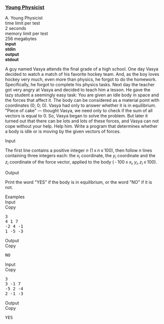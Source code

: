<h3><a href="https://codeforces.com/contest/69/problem/A" target="_blank" rel="noopener noreferrer">Young Physicist</a></h3>

<div class="header"><div class="title">A. Young Physicist</div><div class="time-limit"><div class="property-title">time limit per test</div>2 seconds</div><div class="memory-limit"><div class="property-title">memory limit per test</div>256 megabytes</div><div class="input-file input-standard" style="font-weight: bold"><div class="property-title">input</div>stdin</div><div class="output-file output-standard" style="font-weight: bold"><div class="property-title">output</div>stdout</div></div><div><p>A guy named Vasya attends the final grade of a high school. One day Vasya decided to watch a match of his favorite hockey team. And, as the boy loves hockey very much, even more than physics, he forgot to do the homework. Specifically, he forgot to complete his physics tasks. Next day the teacher got very angry at Vasya and decided to teach him a lesson. He gave the lazy student a seemingly easy task: You are given an idle body in space and the forces that affect it. The body can be considered as a material point with coordinates (0; 0; 0). Vasya had only to answer whether it is in equilibrium. "Piece of cake" — thought Vasya, we need only to check if the sum of all vectors is equal to 0. So, Vasya began to solve the problem. But later it turned out that there can be lots and lots of these forces, and Vasya can not cope without your help. Help him. Write a program that determines whether a body is idle or is moving by the given vectors of forces.</p></div><div class="input-specification"><div class="section-title">Input</div><p>The first line contains a positive integer <span class="tex-span"><i>n</i></span> (<span class="tex-span">1 ≤ <i>n</i> ≤ 100</span>), then follow <span class="tex-span"><i>n</i></span> lines containing three integers each: the <span class="tex-span"><i>x</i><sub class="lower-index"><i>i</i></sub></span> coordinate, the <span class="tex-span"><i>y</i><sub class="lower-index"><i>i</i></sub></span> coordinate and the <span class="tex-span"><i>z</i><sub class="lower-index"><i>i</i></sub></span> coordinate of the force vector, applied to the body (<span class="tex-span"> - 100 ≤ <i>x</i><sub class="lower-index"><i>i</i></sub>, <i>y</i><sub class="lower-index"><i>i</i></sub>, <i>z</i><sub class="lower-index"><i>i</i></sub> ≤ 100</span>).</p></div><div class="output-specification"><div class="section-title">Output</div><p>Print the word "<span class="tex-font-style-tt">YES</span>" if the body is in equilibrium, or the word "<span class="tex-font-style-tt">NO</span>" if it is not.</p></div><div class="sample-tests"><div class="section-title">Examples</div><div class="sample-test"><div class="input"><div class="title">Input<div title="Copy" data-clipboard-target="#id008151033076103635" id="id0028176436111854464" class="input-output-copier">Copy</div></div><pre id="id008151033076103635">3<br>4 1 7<br>-2 4 -1<br>1 -5 -3<br></pre></div><div class="output"><div class="title">Output<div title="Copy" data-clipboard-target="#id008823936551051006" id="id002850975846982521" class="input-output-copier">Copy</div></div><pre id="id008823936551051006">NO</pre></div><div class="input"><div class="title">Input<div title="Copy" data-clipboard-target="#id003476555281796173" id="id009260736690211345" class="input-output-copier">Copy</div></div><pre id="id003476555281796173">3<br>3 -1 7<br>-5 2 -4<br>2 -1 -3<br></pre></div><div class="output"><div class="title">Output<div title="Copy" data-clipboard-target="#id0011680467801199879" id="id008455817888274489" class="input-output-copier">Copy</div></div><pre id="id0011680467801199879">YES</pre></div></div></div>